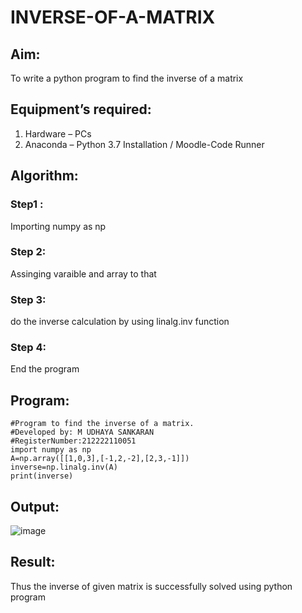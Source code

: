 # INVERSE-OF-A-MATRIX
## Aim:
To write a python program to find the inverse of a matrix
## Equipment’s required:
1. 	Hardware – PCs
2. 	Anaconda – Python 3.7 Installation / Moodle-Code Runner
## Algorithm:
### Step1 : 
Importing numpy as np
### Step 2: 
Assinging varaible and array to that
### Step 3: 
do the inverse calculation by using linalg.inv function
### Step 4: 
End the program
## Program:
```
#Program to find the inverse of a matrix.
#Developed by: M UDHAYA SANKARAN 
#RegisterNumber:212222110051
import numpy as np
A=np.array([[1,0,3],[-1,2,-2],[2,3,-1]])
inverse=np.linalg.inv(A)
print(inverse)
```
## Output:
![image](https://github.com/Udhayasankaran04/INVERSE-OF-A-MATRIX/assets/119393933/e27ecced-dfd2-4f7c-95c5-5387caf46b25)

## Result:
Thus the inverse of given matrix is successfully solved using python program

